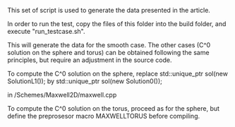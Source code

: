 This set of script is used to generate the data presented in the article. 

In order to run the test, copy the files of this folder into the build folder, and execute "run_testcase.sh".

This will generate the data for the smooth case. 
The other cases (C^0 solution on the sphere and torus) can be obtained following the same principles, but require an adjustment in the source code.

To compute the C^0 solution on the sphere, replace
  std::unique_ptr<Solution> sol(new SolutionL1());
by
  std::unique_ptr<Solution> sol(new Solution0());

in /Schemes/Maxwell2D/maxwell.cpp

To compute the C^0 solution on the torus, proceed as for the sphere, but define the preprosesor macro MAXWELLTORUS before compiling. 

